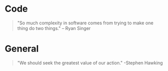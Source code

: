 
# Code

> "So much complexity in software comes from trying to make one thing do two things." – Ryan Singer


# General

> "We should seek the greatest value of our action." -Stephen Hawking


